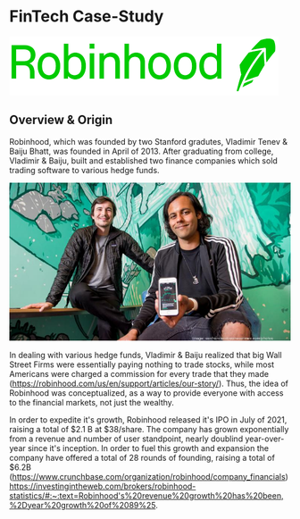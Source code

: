 # FinTech Case-Study

![Logo](Logo.png)

## **Overview & Origin**

Robinhood, which was founded by two Stanford gradutes, Vladimir Tenev & Baiju Bhatt, was founded in April of 2013. After graduating from college, Vladimir & Baiju, built and established two finance companies which sold trading software to various hedge funds.


![Founders](bhattbaijutenevvladimir041017tj-1_750xx7024-3951-0-369.jpg)

In dealing with various hedge funds, Vladimir & Baiju realized that big Wall Street Firms were essentially paying nothing to trade stocks, while most Americans were charged a commission for every trade that they made (https://robinhood.com/us/en/support/articles/our-story/). Thus, the idea of Robinhood was conceptualized, as a way to provide everyone with access to the financial markets, not just the wealthy. 

In order to expedite it's growth, Robinhood released it's IPO in July of 2021, raising a total of $2.1 B at $38/share. The company has grown exponentially from a revenue and number of user standpoint, nearly doublind year-over-year since it's inception. In order to fuel this growth and expansion the company have offered a total of 28 rounds of founding, raising a total of $6.2B (https://www.crunchbase.com/organization/robinhood/company_financials)
https://investingintheweb.com/brokers/robinhood-statistics/#:~:text=Robinhood's%20revenue%20growth%20has%20been,%2Dyear%20growth%20of%2089%25.
